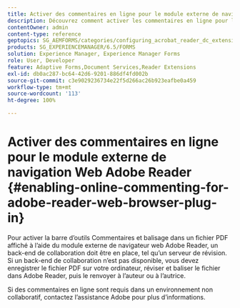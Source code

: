 ```yaml
---
title: Activer des commentaires en ligne pour le module externe de navigation Web Adobe Reader
description: Découvrez comment activer les commentaires en ligne pour le module externe de navigateur web Adobe Reader.
contentOwner: admin
content-type: reference
geptopics: SG_AEMFORMS/categories/configuring_acrobat_reader_dc_extensions
products: SG_EXPERIENCEMANAGER/6.5/FORMS
solution: Experience Manager, Experience Manager Forms
role: User, Developer
feature: Adaptive Forms,Document Services,Reader Extensions
exl-id: db0ac287-bc64-42d6-9201-886df4fd002b
source-git-commit: c3e9029236734e22f5d266ac26b923eafbe0a459
workflow-type: tm+mt
source-wordcount: '113'
ht-degree: 100%

---
```


# Activer des commentaires en ligne pour le module externe de navigation Web Adobe Reader {#enabling-online-commenting-for-adobe-reader-web-browser-plug-in}

Pour activer la barre d’outils Commentaires et balisage dans un fichier PDF affiché à l’aide du module externe de navigateur web Adobe Reader, un back-end de collaboration doit être en place, tel qu’un serveur de révision. Si un back-end de collaboration n’est pas disponible, vous devez enregistrer le fichier PDF sur votre ordinateur, réviser et baliser le fichier dans Adobe Reader, puis le renvoyer à l’auteur ou à l’autrice.

Si des commentaires en ligne sont requis dans un environnement non collaboratif, contactez l’assistance Adobe pour plus d’informations.
